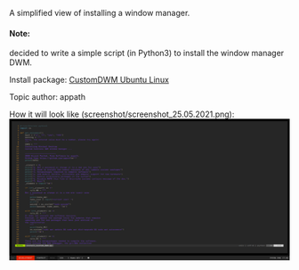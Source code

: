 A simplified view of installing a window manager.

#### Note: 
decided to write a simple script (in Python3) to install the window manager DWM.

Install package: [CustomDWM Ubuntu Linux](https://github.com/appath/CustomDWM/releases)

Topic author: appath

How it will look like (screenshot/screenshot_25.05.2021.png):
![Custom DWM window manager](screenshot/screenshot_25.05.2021.png)
